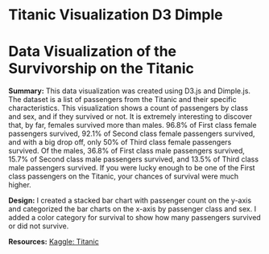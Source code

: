 # Titanic Visualization D3 Dimple
<h1>Data Visualization of the Survivorship on the Titanic</h1>

<strong>Summary:</strong> This data visualization was created using D3.js and Dimple.js. The dataset is a list of passengers from the Titanic and their specific
characteristics. This visualization shows a count of passengers by class and sex, and if they survived or not. It is extremely interesting to discover that, by far, females survived more than males. 96.8% of First class female passengers survived, 92.1% of Second class female passengers survived, and with a big drop off, only 50% of Third class female passengers survived. Of the males, 36.8% of First class male passengers survived, 15.7% of Second class male passengers survived, and 13.5% of Third class male passengers survived. If you were lucky enough to be one of the First class passengers on the Titanic, your chances of survival were much higher. 

<strong>Design:</strong> I created a stacked bar chart with passenger count on the y-axis and categorized the bar charts on the x-axis by passenger class and sex. I added a color category for survival to show how many passengers survived or did not survive. 


<strong>Resources:</strong> <a href="https://www.kaggle.com/c/titanic">Kaggle: Titanic</a>
